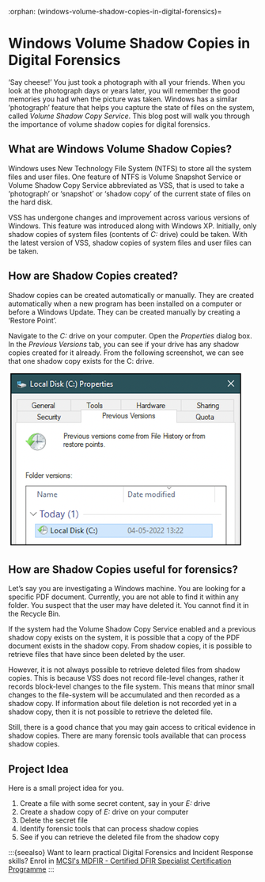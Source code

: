:orphan:
(windows-volume-shadow-copies-in-digital-forensics)=

# Windows Volume Shadow Copies in Digital Forensics

‘Say cheese!’ You just took a photograph with all your friends. When you look at the photograph days or years later, you will remember the good memories you had when the picture was taken. Windows has a similar ‘photograph’ feature that helps you capture the state of files on the system, called _Volume Shadow Copy Service_. This blog post will walk you through the importance of volume shadow copies for digital forensics.

## What are Windows Volume Shadow Copies?

Windows uses New Technology File System (NTFS) to store all the system files and user files. One feature of NTFS is Volume Snapshot Service or Volume Shadow Copy Service abbreviated as VSS, that is used to take a ‘photograph’ or ‘snapshot’ or ‘shadow copy’ of the current state of files on the hard disk.

VSS has undergone changes and improvement across various versions of Windows. This feature was introduced along with Windows XP. Initially, only shadow copies of system files (contents of _C:_ drive) could be taken. With the latest version of VSS, shadow copies of system files and user files can be taken.

## How are Shadow Copies created?

Shadow copies can be created automatically or manually. They are created automatically when a new program has been installed on a computer or before a Windows Update. They can be created manually by creating a ‘Restore Point’.

Navigate to the _C:_ drive on your computer. Open the _Properties_ dialog box. In the _Previous Versions_ tab, you can see if your drive has any shadow copies created for it already. From the following screenshot, we can see that one shadow copy exists for the C: drive.

![local disk properties](images/vss-1.png)

## How are Shadow Copies useful for forensics?

Let’s say you are investigating a Windows machine. You are looking for a specific PDF document. Currently, you are not able to find it within any folder. You suspect that the user may have deleted it. You cannot find it in the Recycle Bin.

If the system had the Volume Shadow Copy Service enabled and a previous shadow copy exists on the system, it is possible that a copy of the PDF document exists in the shadow copy. From shadow copies, it is possible to retrieve files that have since been deleted by the user.

However, it is not always possible to retrieve deleted files from shadow copies. This is because VSS does not record file-level changes, rather it records block-level changes to the file system. This means that minor small changes to the file-system will be accumulated and then recorded as a shadow copy. If information about file deletion is not recorded yet in a shadow copy, then it is not possible to retrieve the deleted file.

Still, there is a good chance that you may gain access to critical evidence in shadow copies. There are many forensic tools available that can process shadow copies.

## Project Idea

Here is a small project idea for you.

1. Create a file with some secret content, say in your _E:_ drive
2. Create a shadow copy of _E:_ drive on your computer
3. Delete the secret file
4. Identify forensic tools that can process shadow copies
5. See if you can retrieve the deleted file from the shadow copy

:::{seealso}
Want to learn practical Digital Forensics and Incident Response skills? Enrol in [MCSI's MDFIR - Certified DFIR Specialist Certification Programme](https://www.mosse-institute.com/certifications/mdfir-certified-dfir-specialist.html)
:::
